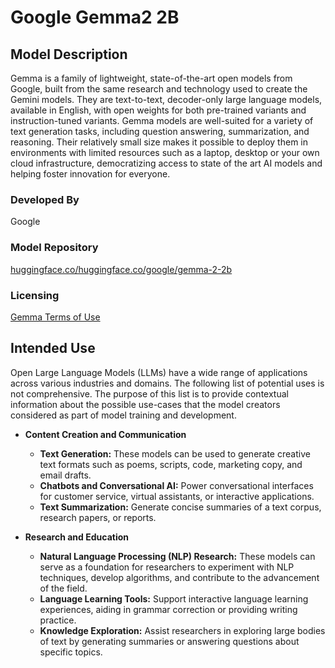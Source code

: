 <!--
Sourced from: https://huggingface.co/google/gemma-2-2b
-->
# **Google Gemma2 2B**

## **Model Description**

Gemma is a family of lightweight, state-of-the-art open models from Google, built from the same research and technology used to create the Gemini models. They are text-to-text, decoder-only large language models, available in English, with open weights for both pre-trained variants and instruction-tuned variants. Gemma models are well-suited for a variety of text generation tasks, including question answering, summarization, and reasoning. Their relatively small size makes it possible to deploy them in environments with limited resources such as a laptop, desktop or your own cloud infrastructure, democratizing access to state of the art AI models and helping foster innovation for everyone.

### **Developed By**
Google

### **Model Repository**
[huggingface.co/huggingface.co/google/gemma-2-2b](https://huggingface.co/google/gemma-2-2b)

### **Licensing**
[Gemma Terms of Use](https://ai.google.dev/gemma/terms)

## **Intended Use**
<!--
Sourced from: https://huggingface.co/google/gemma-2-2b#intended-usage
-->
Open Large Language Models (LLMs) have a wide range of applications across various industries and domains. The following list of potential uses is not comprehensive. The purpose of this list is to provide contextual information about the possible use-cases that the model creators considered as part of model training and development.

- **Content Creation and Communication**
    
    - **Text Generation:** These models can be used to generate creative text formats such as poems, scripts, code, marketing copy, and email drafts.
    - **Chatbots and Conversational AI:** Power conversational interfaces for customer service, virtual assistants, or interactive applications.
    - **Text Summarization:** Generate concise summaries of a text corpus, research papers, or reports.
    
- **Research and Education**
    - **Natural Language Processing (NLP) Research:** These models can serve as a foundation for researchers to experiment with NLP techniques, develop algorithms, and contribute to the advancement of the field.
    - **Language Learning Tools:** Support interactive language learning experiences, aiding in grammar correction or providing writing practice.
    - **Knowledge Exploration:** Assist researchers in exploring large bodies of text by generating summaries or answering questions about specific topics.
